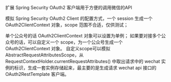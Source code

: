 扩展 Spring Security OAuth2 客户端用于方便的调用微信的API

模拟 Spring Security OAuth2 Client 的配置方式，一个 session 生成一个 OAuth2ClientContext 对象，scope 范围不合适，仅供测试；

单个公众号的话 OAuth2ClientContext 对象可以设置为单例；
如果要对接多个公众号的话，可以自定义一个 scope，为一个公众号生成一个  OAuth2ClientContext 对象。
自定义scope可以模拟 AbstractRequestAttributesScope，从  RequestContextHolder.currentRequestAttributes() 中取出请求中的 wechat 实例的标识，生成一套实例存储起来，最主要的是生成请求 wechat api 接口的 OAuth2RestTemplate 客户端。
